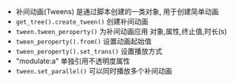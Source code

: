 - 补间动画(Tweens) 是通过脚本创建的一类对象, 用于创建简单动画
- `get_tree().create_tween()` 创建补间动画
- `tween.tween_peroperty()` 为补间动画应用
  对象,属性,终止值,时长(s)
- `tween_peroperty().from()` 设置动画起始值
- `tween_peroperty().set_trans()` 设置播放方式
- "modulate:a" 单独引用不透明度属性
- `tween.set_parallel()` 可以同时播放多个补间动画